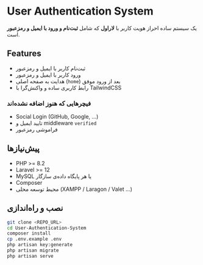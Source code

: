 # User Authentication System

یک سیستم ساده احراز هویت کاربر با **لاراول** که شامل **ثبت‌نام و ورود با ایمیل و رمزعبور** است.

>

## Features

- ثبت‌نام کاربر با ایمیل و رمزعبور
- ورود کاربر با ایمیل و رمزعبور
- هدایت به صفحه اصلی (`home`) بعد از ورود موفق
- رابط کاربری ساده و واکنش‌گرا با TailwindCSS

### فیچرهایی که هنوز اضافه نشده‌اند

- Social Login (GitHub, Google, …)
- تایید ایمیل و middleware `verified`
- فراموشی رمزعبور

## پیش‌نیازها

- PHP >= 8.2
- Laravel >= 12
- MySQL یا هر پایگاه داده‌ی سازگار
- Composer
- محیط توسعه محلی (XAMPP / Laragon / Valet …)

## نصب و راه‌اندازی

```bash
git clone <REPO_URL>
cd User-Authentication-System
composer install
cp .env.example .env
php artisan key:generate
php artisan migrate
php artisan serve
